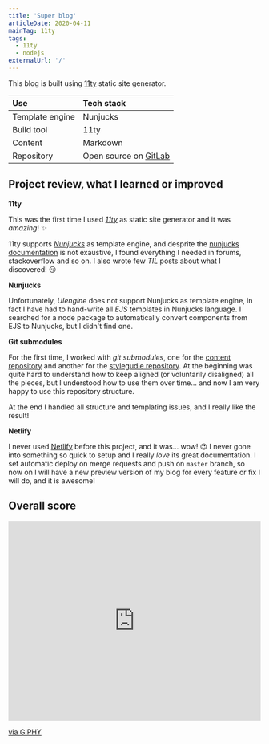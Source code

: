 ```yaml
---
title: 'Super blog'
articleDate: 2020-04-11
mainTag: 11ty
tags:
  - 11ty
  - nodejs
externalUrl: '/'
---
```


This blog is built using [11ty](https://github.com/11ty/eleventy) static site generator.

| Use             | Tech stack                 |
|:----------------|:---------------------------|
| Template engine | Nunjucks                   |
| Build tool      | 11ty                       |
| Content         | Markdown                   |
| Repository      | Open source on [GitLab](https://gitlab.com/giuliach/super-blog-11ty) |

## Project review, what I learned or improved

**11ty**

This was the first time I used _[11ty](https://www.11ty.io/)_ as static site generator and it was _amazing_! ✨

11ty supports _[Nunjucks](https://mozilla.github.io/nunjucks/)_ as template engine, and desprite the [nunjucks documentation](https://mozilla.github.io/nunjucks/templating.html) is not exaustive, I found everything I needed in forums, stackoverflow and so on. I also wrote few _TIL_ posts about what I discovered! 😏

**Nunjucks**

Unfortunately, _UIengine_ does not support Nunjucks as template engine, in fact I have had to hand-write all _EJS_ templates in Nunjucks language. I searched for a node package to automatically convert components from EJS to Nunjucks, but I didn't find one.

**Git submodules**

For the first time, I worked with _git submodules_, one for the [content repository](https://gitlab.com/giuliach/super-blog-content) and another for the [stylegudie repository](https://gitlab.com/giuliach/super-styleguide). At the beginning was quite hard to understand how to keep aligned (or voluntarily disaligned) all the pieces, but I understood how to use them over time... and now I am very happy to use this repository structure.

At the end I handled all structure and templating issues, and I really like the result!

**Netlify**

I never used [Netlify](https://www.netlify.com/) before this project, and it was... wow! 😍 I never gone into something so quick to setup and I really *love* its great documentation. I set automatic deploy on merge requests and push on `master` branch, so now on I will have a new preview version of my blog for every feature or fix I will do, and it is awesome!

## Overall score

<div class="s-giphy s-giphy--medium-d">
  <div style="width:100%;height:0;padding-bottom:79%;position:relative;"><iframe title="gif-overall-score" src="https://giphy.com/embed/m8WzRSb4xDcMx2WbkV" width="100%" height="100%" style="position:absolute" frameBorder="0" class="giphy-embed" allowFullScreen></iframe></div><p><a href="https://giphy.com/gifs/smallfootmovie-omg-crazy-m8WzRSb4xDcMx2WbkV">via GIPHY</a></p>
</div>
